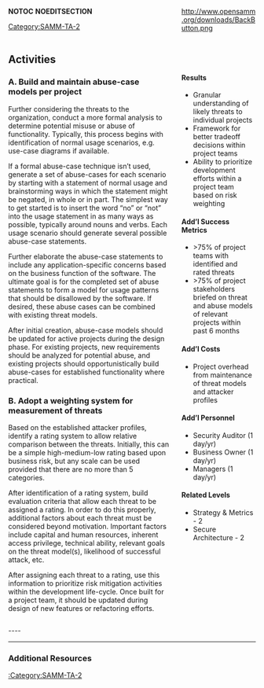 <div style="float:left; width:65%;">

</div>

<div style="float:right; width:30%;">

[<http://www.opensamm.org/downloads/BackButton.png>](http://www.owasp.org/index.php/SAMM_-_Construction)

</div>

<div style="width:100%; float:left;">

<div style="width:30%; float:right; padding-top:50px; padding-left:10px;">

#### Results

  - Granular understanding of likely threats to individual projects
  - Framework for better tradeoff decisions within project teams
  - Ability to prioritize development efforts within a project team
    based on risk weighting

#### Add’l Success Metrics

  - \>75% of project teams with identified and rated threats
  - \>75% of project stakeholders briefed on threat and abuse models of
    relevant projects within past 6 months

#### Add’l Costs

  - Project overhead from maintenance of threat models and attacker
    profiles

#### Add’l Personnel

  - Security Auditor (1 day/yr)
  - Business Owner (1 day/yr)
  - Managers (1 day/yr)

#### Related Levels

  - Strategy & Metrics - 2
  - Secure Architecture - 2

</div>

<div style="float:left; width:65%;">

## Activities

### A. Build and maintain abuse-case models per project

Further considering the threats to the organization, conduct a more
formal analysis to determine potential misuse or abuse of functionality.
Typically, this process begins with identification of normal usage
scenarios, e.g. use-case diagrams if available.

If a formal abuse-case technique isn’t used, generate a set of
abuse-cases for each scenario by starting with a statement of normal
usage and brainstorming ways in which the statement might be negated, in
whole or in part. The simplest way to get started is to insert the word
“no” or “not” into the usage statement in as many ways as possible,
typically around nouns and verbs. Each usage scenario should generate
several possible abuse-case statements.

Further elaborate the abuse-case statements to include any
application-specific concerns based on the business function of the
software. The ultimate goal is for the completed set of abuse statements
to form a model for usage patterns that should be disallowed by the
software. If desired, these abuse cases can be combined with existing
threat models.

After initial creation, abuse-case models should be updated for active
projects during the design phase. For existing projects, new
requirements should be analyzed for potential abuse, and existing
projects should opportunistically build abuse-cases for established
functionality where practical.

### B. Adopt a weighting system for measurement of threats

Based on the established attacker profiles, identify a rating system to
allow relative comparison between the threats. Initially, this can be a
simple high-medium-low rating based upon business risk, but any scale
can be used provided that there are no more than 5 categories.

After identification of a rating system, build evaluation criteria that
allow each threat to be assigned a rating. In order to do this properly,
additional factors about each threat must be considered beyond
motivation. Important factors include capital and human resources,
inherent access privilege, technical ability, relevant goals on the
threat model(s), likelihood of successful attack, etc.

After assigning each threat to a rating, use this information to
prioritize risk mitigation activities within the development life-cycle.
Once built for a project team, it should be updated during design of new
features or refactoring efforts.

</div>

</div>

<div style="float:left; width:100%;">




\----

-----

### Additional Resources

[:Category:SAMM-TA-2](:Category:SAMM-TA-2 "wikilink")

</div>

__NOTOC__ __NOEDITSECTION__

[Category:SAMM-TA-2](Category:SAMM-TA-2 "wikilink")